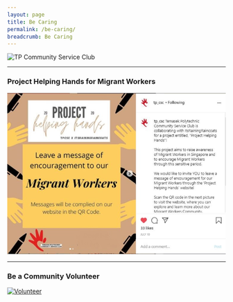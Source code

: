 ```yaml
---
layout: page
title: Be Caring
permalink: /be-caring/
breadcrumb: Be Caring
---
```

![TP Community Service Club]({{site.baseurl}}/images/BeCaring-mid_autumn_festival.jpg)

---
### Project Helping Hands for Migrant Workers ###
[![Project Helping Hands](/images/Caring/BeCaring-ProjectHelpingHands6.JPG)](https://projecthelpinghands1.wixsite.com/mysite)

---
### Be a Community Volunteer ###
[![Volunteer](/images/instagram_CSC_volunteer)](https://www.instagram.com/tp_csc/?hl=en)
